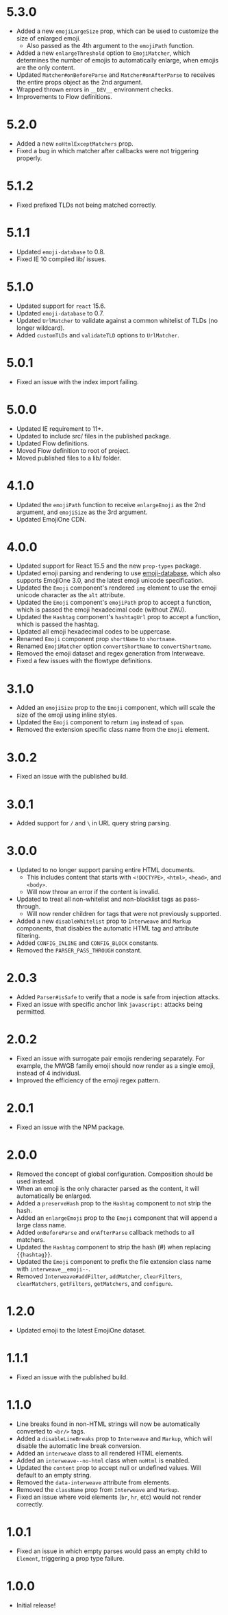 # 5.3.0
* Added a new `emojiLargeSize` prop, which can be used to customize the size of enlarged emoji.
  * Also passed as the 4th argument to the `emojiPath` function.
* Added a new `enlargeThreshold` option to `EmojiMatcher`, which determines the number of
  emojis to automatically enlarge, when emojis are the only content.
* Updated `Matcher#onBeforeParse` and `Matcher#onAfterParse` to receives the entire props
  object as the 2nd argument.
* Wrapped thrown errors in `__DEV__` environment checks.
* Improvements to Flow definitions.

# 5.2.0
* Added a new `noHtmlExceptMatchers` prop.
* Fixed a bug in which matcher after callbacks were not triggering properly.

# 5.1.2
* Fixed prefixed TLDs not being matched correctly.

# 5.1.1
* Updated `emoji-database` to 0.8.
* Fixed IE 10 compiled lib/ issues.

# 5.1.0
* Updated support for `react` 15.6.
* Updated `emoji-database` to 0.7.
* Updated `UrlMatcher` to validate against a common whitelist of TLDs (no longer wildcard).
* Added `customTLDs` and `validateTLD` options to `UrlMatcher`.

# 5.0.1
* Fixed an issue with the index import failing.

# 5.0.0
* Updated IE requirement to 11+.
* Updated to include src/ files in the published package.
* Updated Flow definitions.
* Moved Flow definition to root of project.
* Moved published files to a lib/ folder.

# 4.1.0
* Updated the `emojiPath` function to receive `enlargeEmoji` as the 2nd argument,
  and `emojiSize` as the 3rd argument.
* Updated EmojiOne CDN.

# 4.0.0
* Updated support for React 15.5 and the new `prop-types` package.
* Updated emoji parsing and rendering to use [emoji-database](https://www.npmjs.com/package/emoji-database),
  which also supports EmojiOne 3.0, and the latest emoji unicode specification.
* Updated the `Emoji` component's rendered `img` element to use the emoji unicode character
  as the `alt` attribute.
* Updated the `Emoji` component's `emojiPath` prop to accept a function,
  which is passed the emoji hexadecimal code (without ZWJ).
* Updated the `Hashtag` component's `hashtagUrl` prop to accept a function,
  which is passed the hashtag.
* Updated all emoji hexadecimal codes to be uppercase.
* Renamed `Emoji` component prop `shortName` to `shortname`.
* Renamed `EmojiMatcher` option `convertShortName` to `convertShortname`.
* Removed the emoji dataset and regex generation from Interweave.
* Fixed a few issues with the flowtype definitions.

# 3.1.0
* Added an `emojiSize` prop to the `Emoji` component, which will scale the size
  of the emoji using inline styles.
* Updated the `Emoji` component to return `img` instead of `span`.
* Removed the extension specific class name from the `Emoji` element.

# 3.0.2
* Fixed an issue with the published build.

# 3.0.1
* Added support for `/` and `\` in URL query string parsing.

# 3.0.0
* Updated to no longer support parsing entire HTML documents.
  * This includes content that starts with `<!DOCTYPE>`, `<html>`, `<head>`, and `<body>`.
  * Will now throw an error if the content is invalid.
* Updated to treat all non-whitelist and non-blacklist tags as pass-through.
  * Will now render children for tags that were not previously supported.
* Added a new `disableWhitelist` prop to `Interweave` and `Markup` components,
  that disables the automatic HTML tag and attribute filtering.
* Added `CONFIG_INLINE` and `CONFIG_BLOCK` constants.
* Removed the `PARSER_PASS_THROUGH` constant.

# 2.0.3
* Added `Parser#isSafe` to verify that a node is safe from injection attacks.
* Fixed an issue with specific anchor link `javascript:` attacks being permitted.

# 2.0.2
* Fixed an issue with surrogate pair emojis rendering separately. For example, the MWGB family
  emoji should now render as a single emoji, instead of 4 individual.
* Improved the efficiency of the emoji regex pattern.

# 2.0.1
* Fixed an issue with the NPM package.

# 2.0.0
* Removed the concept of global configuration. Composition should be used instead.
* When an emoji is the only character parsed as the content, it will automatically be enlarged.
* Added a `preserveHash` prop to the `Hashtag` component to not strip the hash.
* Added an `enlargeEmoji` prop to the `Emoji` component that will append a large class name.
* Added `onBeforeParse` and `onAfterParse` callback methods to all matchers.
* Updated the `Hashtag` component to strip the hash (#) when replacing `{{hashtag}}`.
* Updated the `Emoji` component to prefix the file extension class name with `interweave__emoji--`.
* Removed `Interweave#addFilter`, `addMatcher`, `clearFilters`, `clearMatchers`,
  `getFilters`, `getMatchers`, and `configure`.

# 1.2.0
* Updated emoji to the latest EmojiOne dataset.

# 1.1.1
* Fixed an issue with the published build.

# 1.1.0
* Line breaks found in non-HTML strings will now be automatically converted to `<br/>` tags.
* Added a `disableLineBreaks` prop to `Interweave` and `Markup`,
  which will disable the automatic line break conversion.
* Added an `interweave` class to all rendered HTML elements.
* Added an `interweave--no-html` class when `noHtml` is enabled.
* Updated the `content` prop to accept null or undefined values.
  Will default to an empty string.
* Removed the `data-interweave` attribute from elements.
* Removed the `className` prop from `Interweave` and `Markup`.
* Fixed an issue where void elements (`br`, `hr`, etc) would not render correctly.

# 1.0.1
* Fixed an issue in which empty parses would pass an empty child to
  `Element`, triggering a prop type failure.

# 1.0.0
* Initial release!
